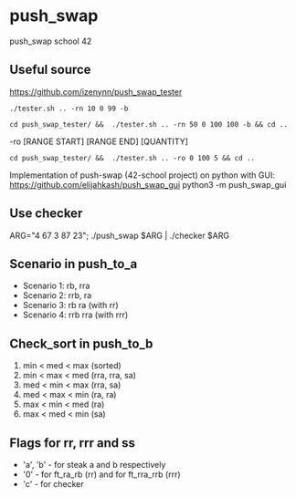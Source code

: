 # push_swap
push_swap school 42

## Useful source

https://github.com/izenynn/push_swap_tester

    ./tester.sh .. -rn 10 0 99 -b

    cd push_swap_tester/ &&  ./tester.sh .. -rn 50 0 100 100 -b && cd .. 

-ro [RANGE START] [RANGE END] [QUANTITY]

    cd push_swap_tester/ &&  ./tester.sh .. -ro 0 100 5 && cd ..

Implementation of push-swap (42-school project) on python with GUI:
https://github.com/elijahkash/push_swap_gui
    python3 -m push_swap_gui

## Use checker 
ARG="4 67 3 87 23"; ./push_swap $ARG | ./checker $ARG

## Scenario in push_to_a

* Scenario 1: rb, rra
* Scenario 2: rrb, ra
* Scenario 3: rb ra (with rr)
* Scenario 4: rrb rra (with rrr)

## Check_sort in push_to_b
1. min < med < max (sorted)
2. min < max < med (rra, rra, sa)
3. med < min < max (rra, sa)
4. med < max < min (ra, ra)
5. max < min < med (ra)
6. max < med < min (sa)

## Flags for rr, rrr and ss
* 'a', 'b' - for steak a and b respectively
* '0' - for ft_ra_rb (rr) and for ft_rra_rrb (rrr)
* 'c' - for checker